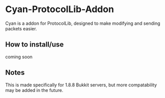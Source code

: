 # Cyan-ProtocolLib-Addon
Cyan is a addon for ProtocolLib, designed to make modifying and sending packets easier.

## How to install/use
coming soon

## Notes
This is made specifically for 1.8.8 Bukkit servers, but more compatability may be added in the future.